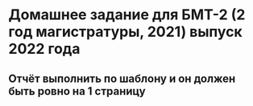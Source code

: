 # Домашнее задание для БМТ-2 (2 год магистратуры, 2021) выпуск 2022 года
## Отчёт выполнить по шаблону и он должен быть ровно на 1 страницу
